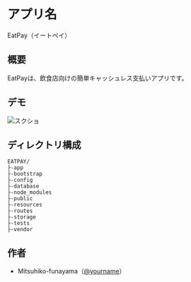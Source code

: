 # アプリ名
EatPay（イートペイ）

## 概要
EatPayは、飲食店向けの簡単キャッシュレス支払いアプリです。

## デモ
![スクショ](C:\Users\user\EatPay\src\public\img\ssimg.png)

## ディレクトリ構成
```
EATPAY/
├-app
├-bootstrap
├-config
├-database
├-node_modules
├-public
├-resources
├-routes
├-storage
├-tests
├-vendor
```
## 作者
- Mitsuhiko-funayama（[@yourname](https://github.com/Mitsuhiko-funayama)）
